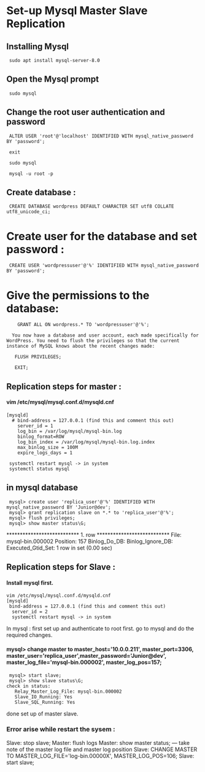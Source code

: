 # Set-up Mysql Master Slave Replication 

## Installing Mysql 
     sudo apt install mysql-server-8.0

## Open the Mysql prompt
     sudo mysql

## Change the root user authentication and password
     ALTER USER 'root'@'localhost' IDENTIFIED WITH mysql_native_password BY 'password';

     exit

     sudo mysql

     mysql -u root -p

## Create database :
     CREATE DATABASE wordpress DEFAULT CHARACTER SET utf8 COLLATE utf8_unicode_ci;

# Create user for the database and set password :
     CREATE USER 'wordpressuser'@'%' IDENTIFIED WITH mysql_native_password BY 'password';

# Give the permissions to the database:
        GRANT ALL ON wordpress.* TO 'wordpressuser'@'%';

      You now have a database and user account, each made specifically for WordPress. You need to flush the privileges so that the current instance of MySQL knows about the recent changes made:
      
       FLUSH PRIVILEGES;

       EXIT;

## Replication steps for master :

   #### vim /etc/mysql/mysql.conf.d/mysqld.cnf
    [mysqld]
      # bind-address = 127.0.0.1 (find this and comment this out)
        server_id = 1
        log_bin = /var/log/mysql/mysql-bin.log
        binlog_format=ROW
        log_bin_index = /var/log/mysql/mysql-bin.log.index  
        max_binlog_size = 100M
        expire_logs_days = 1

     systemctl restart mysql -> in system
     systemctl status mysql

## in mysql database 
     mysql> create user 'replica_user'@'%' IDENTIFIED WITH mysql_native_password BY 'Junior@dev';
     mysql> grant replication slave on *.* to 'replica_user'@'%';
     mysql> flush privileges; 
     mysql> show master status\G;
*************************** 1. row ***************************
 File: mysql-bin.000002
 Position: 157
 Binlog_Do_DB:
 Binlog_Ignore_DB:
Executed_Gtid_Set:
1 row in set (0.00 sec)

## Replication steps for Slave :

   #### Install mysql first. 

    vim /etc/mysql/mysql.conf.d/mysqld.cnf
    [mysqld]
     bind-address = 127.0.0.1 (find this and comment this out)
      server_id = 2
      systemctl restart mysql -> in system

In mysql :
first set up and authenticate to root first. 
go to mysql and do the required changes.

  #### mysql> change master to master_host='10.0.0.211', master_port=3306, master_user='replica_user',master_password='Junior@dev', master_log_file='mysql-bin.000002',       master_log_pos=157;
     mysql> start slave;
     mysql> show slave status\G;
    check in status:
       Relay_Master_Log_File: mysql-bin.000002
       Slave_IO_Running: Yes
       Slave_SQL_Running: Yes

done set up of master slave.





### Error arise while restart the sysem :
Slave: stop slave;
Master: flush logs
Master: show master status; — take note of the master log file and master log position
Slave: CHANGE MASTER TO MASTER_LOG_FILE='log-bin.00000X', MASTER_LOG_POS=106;
Slave: start slave;
